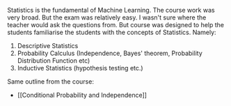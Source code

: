 Statistics is the fundamental of Machine Learning. The course work was very broad. But the exam was relatively easy. I wasn't sure where the teacher would ask the questions from. But course was designed to help the students familiarise the students with the concepts of Statistics. Namely:
1. Descriptive Statistics
2. Probability Calculus (Independence, Bayes' theorem, Probability Distribution Function etc)
3. Inductive Statistics (hypothesis testing etc.)

Same outline from the course:
- [[Conditional Probability and Independence]]